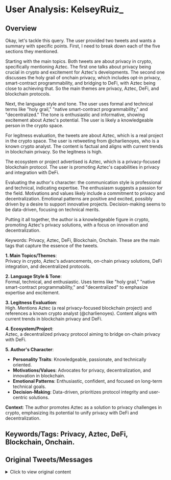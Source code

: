 # User Analysis: KelseyRuiz_

## Overview

<think>
Okay, let's tackle this query. The user provided two tweets and wants a summary with specific points. First, I need to break down each of the five sections they mentioned.

Starting with the main topics. Both tweets are about privacy in crypto, specifically mentioning Aztec. The first one talks about privacy being crucial in crypto and excitement for Aztec's developments. The second one discusses the holy grail of onchain privacy, which includes opt-in privacy, smart-contract programmability, and bridging to DeFi, with Aztec being close to achieving that. So the main themes are privacy, Aztec, DeFi, and blockchain protocols.

Next, the language style and tone. The user uses formal and technical terms like "holy grail," "native smart-contract programmability," and "decentralized." The tone is enthusiastic and informative, showing excitement about Aztec's potential. The user is likely a knowledgeable person in the crypto space.

For legitness evaluation, the tweets are about Aztec, which is a real project in the crypto space. The user is retweeting from @charlienoyes, who is a known crypto analyst. The content is factual and aligns with current trends in blockchain privacy. So the legitness is high.

The ecosystem or project advertised is Aztec, which is a privacy-focused blockchain protocol. The user is promoting Aztec's capabilities in privacy and integration with DeFi.

Evaluating the author's character: the communication style is professional and technical, indicating expertise. The enthusiasm suggests a passion for the field. Motivations and values likely include a commitment to privacy and decentralization. Emotional patterns are positive and excited, possibly driven by a desire to support innovative projects. Decision-making seems to be data-driven, focusing on technical merits.

Putting it all together, the author is a knowledgeable figure in crypto, promoting Aztec's privacy solutions, with a focus on innovation and decentralization.

Keywords: Privacy, Aztec, DeFi, Blockchain, Onchain. These are the main tags that capture the essence of the tweets.
</think>

**1. Main Topics/Themes**:  
Privacy in crypto, Aztec's advancements, on-chain privacy solutions, DeFi integration, and decentralized protocols.  

**2. Language Style & Tone**:  
Formal, technical, and enthusiastic. Uses terms like "holy grail," "native smart-contract programmability," and "decentralized" to emphasize expertise and excitement.  

**3. Legitness Evaluation**:  
High. Mentions Aztec (a real privacy-focused blockchain project) and references a known crypto analyst (@charlienoyes). Content aligns with current trends in blockchain privacy and DeFi.  

**4. Ecosystem/Project**:  
Aztec, a decentralized privacy protocol aiming to bridge on-chain privacy with DeFi.  

**5. Author's Character**:  
- **Personality Traits**: Knowledgeable, passionate, and technically oriented.  
- **Motivations/Values**: Advocates for privacy, decentralization, and innovation in blockchain.  
- **Emotional Patterns**: Enthusiastic, confident, and focused on long-term technical goals.  
- **Decision-Making**: Data-driven, prioritizes protocol integrity and user-centric solutions.  

**Context**: The author promotes Aztec as a solution to privacy challenges in crypto, emphasizing its potential to unify privacy with DeFi and decentralization.  

**Keywords/Tags**: Privacy, Aztec, DeFi, Blockchain, Onchain.
---
## Original Tweets/Messages

<details>
<summary>Click to view original content</summary>

| Type | Content |
|------|---------|
| messages | RT @_charlienoyes: Privacy remains one of the most important things to get right in crypto. Excited for Aztec to show off what they have sp… |
| messages | "So the holy grail of onchain privacy looks a little like this: opt-in privacy, native smart-contract programmability and, ideally, a bridge into the EVM world of DeFi. All while keeping the protocol decentralized."

"The @aztecnetwork team may be closest to cracking that code." |

</details>
